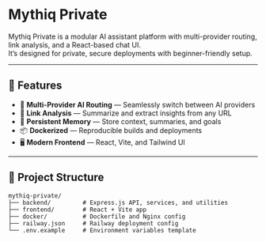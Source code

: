 # Mythiq Private

Mythiq Private is a modular AI assistant platform with multi-provider routing, link analysis, and a React-based chat UI.  
It’s designed for private, secure deployments with beginner-friendly setup.

---

## 🚀 Features

- 🤖 **Multi-Provider AI Routing** — Seamlessly switch between AI providers  
- 🔗 **Link Analysis** — Summarize and extract insights from any URL  
- 🧠 **Persistent Memory** — Store context, summaries, and goals  
- 📦 **Dockerized** — Reproducible builds and deployments  
- 🖥️ **Modern Frontend** — React, Vite, and Tailwind UI  

---

## 📂 Project Structure

```plaintext
mythiq-private/
├── backend/         # Express.js API, services, and utilities
├── frontend/        # React + Vite app
├── docker/          # Dockerfile and Nginx config
├── railway.json     # Railway deployment config
└── .env.example     # Environment variables template
